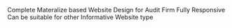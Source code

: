Complete Materalize based Website Design for Audit Firm
Fully Responsive
Can be suitable for other Informative Website type
